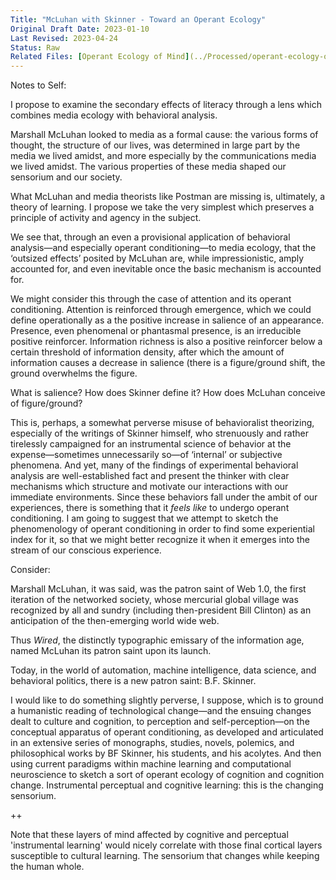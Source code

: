 ```yaml
---
Title: "McLuhan with Skinner - Toward an Operant Ecology"
Original Draft Date: 2023-01-10
Last Revised: 2023-04-24
Status: Raw
Related Files: [Operant Ecology of Mind](../Processed/operant-ecology-of-mind.md)
---
```


Notes to Self: 

I propose to examine the secondary effects of literacy through a lens which combines media ecology with behavioral analysis.

Marshall McLuhan looked to media as a formal cause: the various forms of thought, the structure of our lives, was determined in large part by the media we lived amidst, and more especially by the communications media we lived amidst. The various properties of these media shaped our sensorium and our society.

What McLuhan and media theorists like Postman are missing is, ultimately, a theory of learning. I propose we take the very simplest which preserves a principle of activity and agency in the subject. 

We see that, through an even a provisional application of behavioral analysis—and especially operant conditioning—to media ecology, that the ‘outsized effects’ posited by McLuhan are, while impressionistic, amply accounted for, and even inevitable once the basic mechanism is accounted for.

We might consider this through the case of attention and its operant conditioning. Attention is reinforced through emergence, which we could define operationally as a the positive increase in salience of an appearance. Presence, even phenomenal or phantasmal presence, is an irreducible positive reinforcer. Information richness is also a positive reinforcer below a certain threshold of information density, after which the amount of information causes a decrease in salience (there is a figure/ground shift, the ground overwhelms the figure.

What is salience? How does Skinner define it? How does McLuhan conceive of figure/ground?

This is, perhaps, a somewhat perverse misuse of behavioralist theorizing, especially of the writings of Skinner himself, who strenuously and rather tirelessly campaigned for an instrumental science of behavior at the expense—sometimes unnecessarily so—of ‘internal’ or subjective phenomena. And yet, many of the findings of experimental behavioral analysis are well-established fact and present the thinker with clear mechanisms which structure and motivate our interactions with our immediate environments. Since these behaviors fall under the ambit of our experiences, there is something that it _feels like_ to undergo operant conditioning. I am going to suggest that we attempt to sketch the phenomenology of operant conditioning in order to find some experiential index for it, so that we might better recognize it when it emerges into the stream of our conscious experience.

Consider: 

Marshall McLuhan, it was said, was the patron saint of Web 1.0, the first iteration of the networked society, whose mercurial global village was recognized by all and sundry (including then-president Bill Clinton) as an anticipation of the then-emerging world wide web.

Thus _Wired_, the distinctly typographic emissary of the information age, named McLuhan its patron saint upon its launch.

Today, in the world of automation, machine intelligence, data science, and behavioral politics, there is a new patron saint: B.F. Skinner.

I would like to do something slightly perverse, I suppose, which is to ground a humanistic reading of technological change—and the ensuing changes dealt to culture and cognition, to perception and self-perception—on the conceptual apparatus of operant conditioning, as developed and articulated in an extensive series of monographs, studies, novels, polemics, and philosophical works by BF Skinner, his students, and his acolytes. And then using current paradigms within machine learning and computational neuroscience to sketch a sort of operant ecology of cognition and cognition change. Instrumental perceptual and cognitive learning: this is the changing sensorium. 

++

Note that these layers of mind affected by cognitive and perceptual 'instrumental learning' would nicely correlate with those final cortical layers susceptible to cultural learning. The sensorium that changes while keeping the human whole. 

